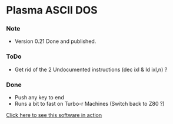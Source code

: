 # Plasma ASCII DOS

### Note
- Version 0.21 Done and published.


### ToDo
- Get rid of the 2 Undocumented instructions (dec ixl & ld ixl,n) ?


### Done
- Push any key to end  
- Runs a bit to fast on Turbo-r Machines (Switch back to Z80 ?)  
  
[Click here to see this software in action](https://www.youtube.com/watch?v=DL1XHrHS7TU)